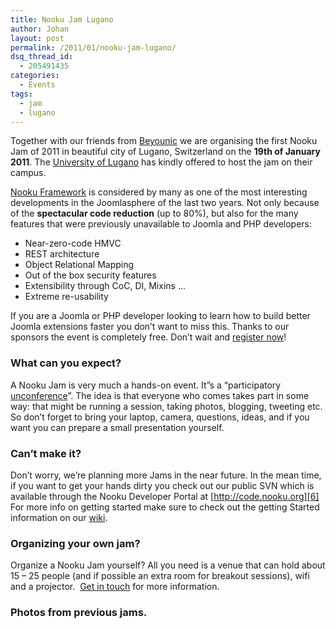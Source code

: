 ```yaml
---
title: Nooku Jam Lugano
author: Johan
layout: post
permalink: /2011/01/nooku-jam-lugano/
dsq_thread_id:
  - 205491435
categories:
  - Events
tags:
  - jam
  - lugano
---
```

Together with our friends from [Beyounic][1] we are organising the first Nooku Jam of 2011 in beautiful city of Lugano, Switzerland on the **19th of January 2011**. The [University of Lugano][2] has kindly offered to host the jam on their campus.

[ Nooku Framework][3] is considered by many as one of the most interesting developments in the Joomlasphere of the last two years. Not only because of the **spectacular code reduction** (up to 80%), but also for the many features that were previously unavailable to Joomla and PHP developers:

*   Near-zero-code HMVC
*   REST architecture
*   Object Relational Mapping
*   Out of the box security features
*   Extensibility through CoC, DI, Mixins …
*   Extreme re-usability

If you are a Joomla or PHP developer looking to learn how to build better Joomla extensions faster you don’t want to miss this. Thanks to our sponsors the event is completely free. Don&#8217;t wait and [register now][4]!

<!--more-->

### What can you expect?

A Nooku Jam is very much a hands-on event. It&#8221;s a “participatory [unconference][5]”. The idea is that everyone who comes takes part in some way: that might be running a session, taking photos, blogging, tweeting etc. So don&#8217;t forget to bring your laptop, camera, questions, ideas, and if you want you can prepare a small presentation yourself.

### Can’t make it?

Don’t worry, we’re planning more Jams in the near future. In the mean time, if you want to get your hands dirty you check out our public SVN which is available through the Nooku Developer Portal at [http://code.nooku.org][6] For more info on getting started make sure to check out the getting Started information on our [wiki][7].

### Organizing your own jam?

Organize a Nooku Jam yourself? All you need is a venue that can hold about 15 – 25 people (and if possible an extra room for breakout sessions), wifi and a projector.  [Get in touch][8] for more information.

### Photos from previous jams.

<!-- #flickr_badge_wrapper img {margin-right: 15px !important; border: 1px solid #66C9F9 !important;} -->



<table id="flickr_badge_wrapper" border="0" cellspacing="10" cellpadding="0">
</table>

 [1]: http://www.beyounic.com/
 [2]: http://www.usi.ch/en/index.htm
 [3]: http://www.nooku.org/framework
 [4]: http://nj11lug.eventbrite.com
 [5]: http://en.wikipedia.org/wiki/Unconference
 [6]: http://code.nooku.org/
 [7]: http://wiki.nooku.org/
 [8]: http://www.nooku.org/about/contact.html